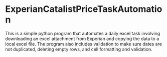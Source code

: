 # ExperianCatalistPriceTaskAutomation
This is a simple python program that automates a daily excel task involving downloading an excel attachment from Experian and copying the data to a local excel file. The program also includes validation to make sure dates are not duplicated, deleting empty rows, and cell formatting and validation.
